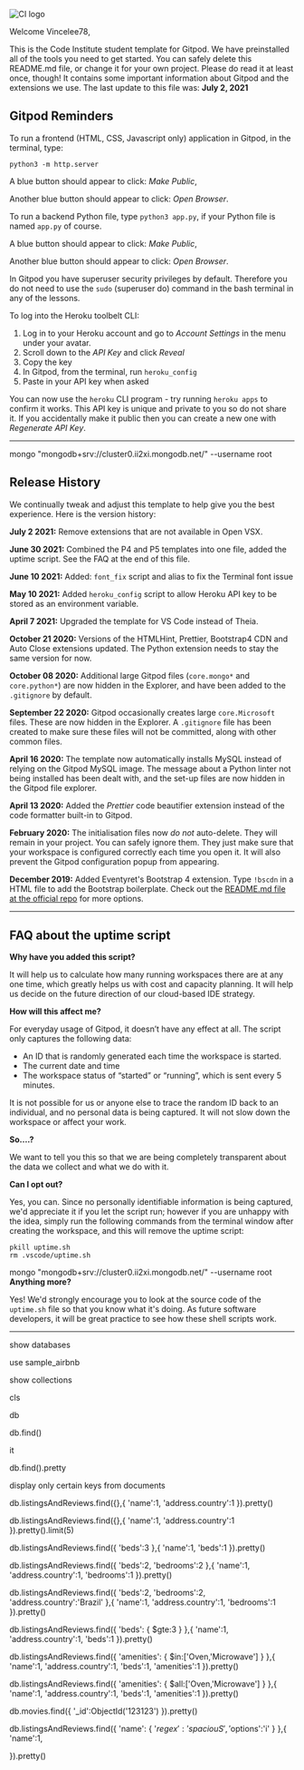 ![CI logo](https://codeinstitute.s3.amazonaws.com/fullstack/ci_logo_small.png)

Welcome Vincelee78,

This is the Code Institute student template for Gitpod. We have preinstalled all of the tools you need to get started. You can safely delete this README.md file, or change it for your own project. Please do read it at least once, though! It contains some important information about Gitpod and the extensions we use. The last update to this file was: **July 2, 2021**

## Gitpod Reminders

To run a frontend (HTML, CSS, Javascript only) application in Gitpod, in the terminal, type:

`python3 -m http.server`

A blue button should appear to click: _Make Public_,

Another blue button should appear to click: _Open Browser_.

To run a backend Python file, type `python3 app.py`, if your Python file is named `app.py` of course.

A blue button should appear to click: _Make Public_,

Another blue button should appear to click: _Open Browser_.

In Gitpod you have superuser security privileges by default. Therefore you do not need to use the `sudo` (superuser do) command in the bash terminal in any of the lessons.

To log into the Heroku toolbelt CLI:

1. Log in to your Heroku account and go to *Account Settings* in the menu under your avatar.
2. Scroll down to the *API Key* and click *Reveal*
3. Copy the key
4. In Gitpod, from the terminal, run `heroku_config`
5. Paste in your API key when asked

You can now use the `heroku` CLI program - try running `heroku apps` to confirm it works. This API key is unique and private to you so do not share it. If you accidentally make it public then you can create a new one with _Regenerate API Key_.

------
mongo "mongodb+srv://cluster0.ii2xi.mongodb.net/" --username root
## Release History

We continually tweak and adjust this template to help give you the best experience. Here is the version history:

**July 2 2021:** Remove extensions that are not available in Open VSX.

**June 30 2021:** Combined the P4 and P5 templates into one file, added the uptime script. See the FAQ at the end of this file.

**June 10 2021:** Added: `font_fix` script and alias to fix the Terminal font issue

**May 10 2021:** Added `heroku_config` script to allow Heroku API key to be stored as an environment variable.

**April 7 2021:** Upgraded the template for VS Code instead of Theia.

**October 21 2020:** Versions of the HTMLHint, Prettier, Bootstrap4 CDN and Auto Close extensions updated. The Python extension needs to stay the same version for now.

**October 08 2020:** Additional large Gitpod files (`core.mongo*` and `core.python*`) are now hidden in the Explorer, and have been added to the `.gitignore` by default.

**September 22 2020:** Gitpod occasionally creates large `core.Microsoft` files. These are now hidden in the Explorer. A `.gitignore` file has been created to make sure these files will not be committed, along with other common files.

**April 16 2020:** The template now automatically installs MySQL instead of relying on the Gitpod MySQL image. The message about a Python linter not being installed has been dealt with, and the set-up files are now hidden in the Gitpod file explorer.

**April 13 2020:** Added the _Prettier_ code beautifier extension instead of the code formatter built-in to Gitpod.

**February 2020:** The initialisation files now _do not_ auto-delete. They will remain in your project. You can safely ignore them. They just make sure that your workspace is configured correctly each time you open it. It will also prevent the Gitpod configuration popup from appearing.

**December 2019:** Added Eventyret's Bootstrap 4 extension. Type `!bscdn` in a HTML file to add the Bootstrap boilerplate. Check out the <a href="https://github.com/Eventyret/vscode-bcdn" target="_blank">README.md file at the official repo</a> for more options.

------

## FAQ about the uptime script

**Why have you added this script?**

It will help us to calculate how many running workspaces there are at any one time, which greatly helps us with cost and capacity planning. It will help us decide on the future direction of our cloud-based IDE strategy.

**How will this affect me?**

For everyday usage of Gitpod, it doesn’t have any effect at all. The script only captures the following data:

- An ID that is randomly generated each time the workspace is started.
- The current date and time
- The workspace status of “started” or “running”, which is sent every 5 minutes.

It is not possible for us or anyone else to trace the random ID back to an individual, and no personal data is being captured. It will not slow down the workspace or affect your work.

**So….?**

We want to tell you this so that we are being completely transparent about the data we collect and what we do with it.

**Can I opt out?**

Yes, you can. Since no personally identifiable information is being captured, we'd appreciate it if you let the script run; however if you are unhappy with the idea, simply run the following commands from the terminal window after creating the workspace, and this will remove the uptime script:

```
pkill uptime.sh
rm .vscode/uptime.sh
```
mongo "mongodb+srv://cluster0.ii2xi.mongodb.net/" --username root
**Anything more?**

Yes! We'd strongly encourage you to look at the source code of the `uptime.sh` file so that you know what it's doing. As future software developers, it will be great practice to see how these shell scripts work.

---

<!-- #Mongo commands -->

<!-- show all databases -->
show databases

<!-- set active bases -->
use sample_airbnb

<!-- to show all collections -->
show collections

<!-- clear the screen -->
cls


<!-- show current database -->
db

<!-- to find all documents of a collection -->
db<name of collection>.find()

<!-- next 10 documents -->
it

<!-- to beautify  -->
db<name of collection>.find().pretty

<!-- projection -->
display only certain keys from documents

db.listingsAndReviews.find({},{
    'name':1,
    'address.country':1
}).pretty()

<!-- limit 5 -->
db.listingsAndReviews.find({},{
    'name':1,
    'address.country':1
}).pretty().limit(5)

<!-- filtering -->
<!-- find all listings with exactly 3 beds -->
<!-- first criteria is 3 beds -->
db.listingsAndReviews.find({
    'beds':3 
},{
    'name':1,
    'beds':1
}).pretty()

db.listingsAndReviews.find({
    'beds':2,
    'bedrooms':2
},{
    'name':1,
    'address.country':1,
    'bedrooms':1
}).pretty()

<!-- search by a query key -->

db.listingsAndReviews.find({
    'beds':2,
    'bedrooms':2,
    'address.country':'Brazil'
},{
    'name':1,
    'address.country':1,
    'bedrooms':1
}).pretty()

<!-- $lt, $lte, $ne -->
db.listingsAndReviews.find({
    'beds': {
        $gte:3
    }
},{
    'name':1,
    'address.country':1,
    'beds':1
}).pretty()

<!--  any of them $in in amenities ARRAY it will shortlist-->

db.listingsAndReviews.find({
    'amenities': {
        $in:['Oven,'Microwave']
    }
},{
    'name':1,
    'address.country':1,
    'beds':1,
    'amenities':1
}).pretty()

<!-- all of the items $all in amenities ARRAY -->

db.listingsAndReviews.find({
    'amenities': {
        $all:['Oven,'Microwave']
    }
},{
    'name':1,
    'address.country':1,
    'beds':1,
    'amenities':1
}).pretty()

<!-- Select by objectID uses the sample_mflix database-->
db.movies.find({
    '_id':ObjectId('123123')
}).pretty()

<!-- regular expression -->
<!-- find all the listings that has the word 'spacious' and $options is to ignore CAPS -->
db.listingsAndReviews.find({
    'name': {
        '$regex':'spaciouS',
        '$options':'i'
    }
},{
    'name':1,
    
}).pretty()

